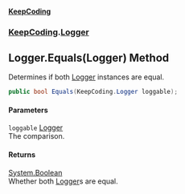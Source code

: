 #### [KeepCoding](index.md 'index')
### [KeepCoding](KeepCoding.md 'KeepCoding').[Logger](Logger.md 'KeepCoding.Logger')
## Logger.Equals(Logger) Method
Determines if both [Logger](Logger.md 'KeepCoding.Logger') instances are equal.  
```csharp
public bool Equals(KeepCoding.Logger loggable);
```
#### Parameters
<a name='KeepCoding.Logger.Equals(KeepCoding.Logger).loggable'></a>
`loggable` [Logger](Logger.md 'KeepCoding.Logger')  
The comparison.
  
#### Returns
[System.Boolean](https://docs.microsoft.com/en-us/dotnet/api/System.Boolean 'System.Boolean')  
Whether both [Logger](Logger.md 'KeepCoding.Logger')s are equal.
